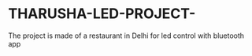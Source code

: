 # THARUSHA-LED-PROJECT-
The project is made of a restaurant in Delhi for led control with bluetooth app
